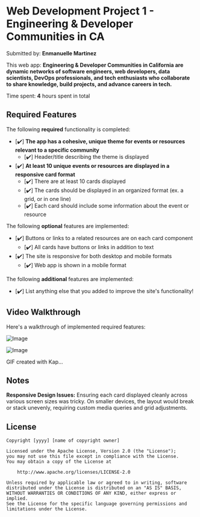 # Web Development Project 1 - Engineering & Developer Communities in CA

Submitted by: **Enmanuelle Martinez**

This web app: **Engineering & Developer Communities in California are dynamic networks of software engineers, web developers, data scientists, DevOps professionals, and tech enthusiasts who collaborate to share knowledge, build projects, and advance careers in tech.**

Time spent: **4** hours spent in total

## Required Features

The following **required** functionality is completed:

- [✔️] **The app has a cohesive, unique theme for events or resources relevant to a specific community**
  - [✔️] Header/title describing the theme is displayed
- [✔️] **At least 10 unique events or resources are displayed in a responsive card format**
  - [✔️] There are at least 10 cards displayed 
  - [✔️] The cards should be displayed in an organized format (ex. a grid, or in one line)
  - [✔️] Each card should include some information about the event or resource


The following **optional** features are implemented:

- [✔️] Buttons or links to a related resources are on each card component
  - [✔️] All cards have buttons or links in addition to text
- [✔️] The site is responsive for both desktop and mobile formats
  - [✔️] Web app is shown in a mobile format

The following **additional** features are implemented:

* [✔️] List anything else that you added to improve the site's functionality!

## Video Walkthrough

Here's a walkthrough of implemented required features:

![Image](https://github.com/user-attachments/assets/a1d51aee-16f8-4f06-8233-9b7b2bcccd4e)


![Image](https://github.com/user-attachments/assets/9d7b2cae-4f0a-4e18-a3fa-4faaf16c5476)

<!-- Replace this with whatever GIF tool you used! -->
GIF created with Kap...  

## Notes

**Responsive Design Issues:**
Ensuring each card displayed cleanly across various screen sizes was tricky. On smaller devices, the layout would break or stack unevenly, requiring custom media queries and grid adjustments.

## License

    Copyright [yyyy] [name of copyright owner]

    Licensed under the Apache License, Version 2.0 (the "License");
    you may not use this file except in compliance with the License.
    You may obtain a copy of the License at

        http://www.apache.org/licenses/LICENSE-2.0

    Unless required by applicable law or agreed to in writing, software
    distributed under the License is distributed on an "AS IS" BASIS,
    WITHOUT WARRANTIES OR CONDITIONS OF ANY KIND, either express or implied.
    See the License for the specific language governing permissions and
    limitations under the License.
